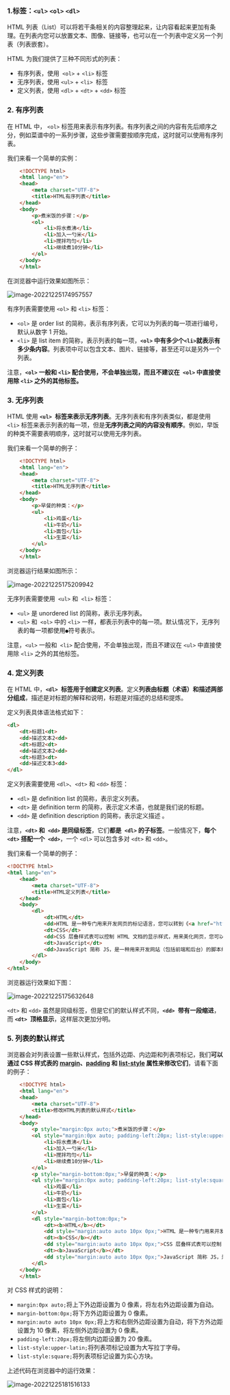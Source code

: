 ### 1.标签：`<ul>` `<ol>` `<dl>`

HTML 列表（List）可以将若干条相关的内容整理起来，让内容看起来更加有条理。在列表内您可以放置文本、图像、链接等，也可以在一个列表中定义另一个列表（列表嵌套）。

 HTML 为我们提供了三种不同形式的列表：

- 有序列表，使用` <ol>` + `<li>` 标签
- 无序列表，使用 `<ul>` + `<li> `标签
- 定义列表，使用 `<dl>` + `<dt>` + `<dd>` 标签

### 2. 有序列表

在 HTML 中， `<ol>` 标签用来表示有序列表。有序列表之间的内容有先后顺序之分，例如菜谱中的一系列步骤，这些步骤需要按顺序完成，这时就可以使用有序列表。

我们来看一个简单的实例：

```html
    <!DOCTYPE html>
    <html lang="en">
    <head>
        <meta charset="UTF-8">
        <title>HTML有序列表</title>
    </head>
    <body>
        <p>煮米饭的步骤：</p>
        <ol>
            <li>将水煮沸</li>
            <li>加入一勺米</li>
            <li>搅拌均匀</li>
            <li>继续煮10分钟</li>
        </ol>
    </body>
    </html>
```

在浏览器中运行效果如图所示：

![image-20221225174957557](12.HTML列表.assets/image-20221225174957557.png)

有序列表需要使用 `<ol>` 和 `<li>` 标签：

- `<ol>` 是 order list 的简称，表示有序列表，它可以为列表的每一项进行编号，默认从数字 1 开始。
- `<li>` 是 list item 的简称，表示列表的每一项，**`<ol>` 中有多少个` <li> `就表示有多少条内容**。列表项中可以包含文本、图片、链接等，甚至还可以是另外一个列表。


 注意，**`<ol>` 一般和 `<li>` 配合使用，不会单独出现，而且不建议在` <ol>` 中直接使用除 `<li>` 之外的其他标签。**

### 3. 无序列表

HTML 使用 **`<ul> `标签来表示无序列表**。无序列表和有序列表类似，都是使用 `<li>` 标签来表示列表的每一项，但是**无序列表之间的内容没有顺序**。例如，早饭的种类不需要表明顺序，这时就可以使用无序列表。

我们来看一个简单的例子：

```html
    <!DOCTYPE html>
    <html lang="en">
    <head>
        <meta charset="UTF-8">
        <title>HTML无序列表</title>
    </head>
    <body>
        <p>早餐的种类：</p>
        <ul>
            <li>鸡蛋</li>
            <li>牛奶</li>
            <li>面包</li>
            <li>生菜</li>
        </ul>
    </body>
    </html>
```

浏览器运行结果如图所示：

![image-20221225175209942](12.HTML列表.assets/image-20221225175209942.png)

无序列表需要使用` <ul>` 和` <li>` 标签：

- `<ul>` 是 unordered list 的简称，表示无序列表。
- `<ul>` 和` <ol>` 中的 `<li>` 一样，都表示列表中的每一项。默认情况下，无序列表的每一项都使用`●`符号表示。


 注意，`<ul>` 一般和` <li>` 配合使用，不会单独出现，而且不建议在 `<ul>` 中直接使用除 `<li>` 之外的其他标签。

### 4. 定义列表

在 HTML 中，**`<dl> `标签用于创建定义列表**。定义**列表由标题（术语）和描述两部分组成**，描述是对标题的解释和说明，标题是对描述的总结和提炼。

定义列表具体语法格式如下：

```html
<dl>
    <dt>标题1<dt>
    <dd>描述文本2<dd>
    <dt>标题2<dt>
    <dd>描述文本2<dd>
    <dt>标题3<dt>
    <dd>描述文本3<dd>
</dl>
```

定义列表需要使用 `<dl>`、`<dt>` 和 `<dd>` 标签：

- `<dl>` 是 definition list 的简称，表示定义列表。
- `<dt>` 是 definition term 的简称，表示定义术语，也就是我们说的标题。
- `<dd>` 是 definition description 的简称，表示定义描述 。

注意，**`<dt>` 和` <dd>` 是同级标签**，它们**都是` <dl>` 的子标签**。一般情况下，**每个  `<dt>` 搭配一个` <dd>`**，一个 `<dl>` 可以包含多对 `<dt>` 和 `<dd>`。

我们来看一个简单的例子：

```html
<!DOCTYPE html>
<html lang="en">
    <head>
        <meta charset="UTF-8">
        <title>HTML定义列表</title>
    </head>
    <body>
        <dl>
            <dt>HTML</dt>
            <dd>HTML 是一种专门用来开发网页的标记语言，您可以转到《<a href="http://c.biancheng.net/html/" target="_blank">HTML教程</a>》了解更多。</dd>
            <dt>CSS</dt>
            <dd>CSS 层叠样式表可以控制 HTML 文档的显示样式，用来美化网页，您可以转到《<a href="http://c.biancheng.net/css3/" target="_blank">CSS教程</a>》了解更多。</dd>
            <dt>JavaScript</dt>
            <dd>JavaScript 简称 JS，是一种用来开发网站（包括前端和后台）的脚本编程语言，您可以转到《<a href="http://c.biancheng.net/js/" target="_blank">JS教程</a>》了解更多。</dd>
        </dl>
    </body>
</html>
```

浏览器运行效果如下图：

![image-20221225175632648](12.HTML列表.assets/image-20221225175632648.png)

`<dt>` 和 `<dd>` 虽然是同级标签，但是它们的默认样式不同，**`<dd> `带有一段缩进**，而 **`<dt> `顶格显示**，这样层次更加分明。

### 5. 列表的默认样式

浏览器会对列表设置一些默认样式，包括外边距、内边距和列表项标记，我们**可以通过 CSS 样式表的 [margin](http://c.biancheng.net/css3/margin.html)、[padding](http://c.biancheng.net/css3/padding.html) 和 [list-style](http://c.biancheng.net/css3/list-style.html) 属性来修改它们**，请看下面的例子：

```html
    <!DOCTYPE html>
    <html lang="en">
    <head>
        <meta charset="UTF-8">
        <title>修改HTML列表的默认样式</title>
    </head>
    <body>
        <p style="margin:0px auto;">煮米饭的步骤：</p>
        <ol style="margin:0px auto; padding-left:20px; list-style:upper-latin;">
            <li>将水煮沸</li>
            <li>加入一勺米</li>
            <li>搅拌均匀</li>
            <li>继续煮10分钟</li>
        </ol>
        <p style="margin-bottom:0px;">早餐的种类：</p>
        <ul style="margin:0px auto; padding-left:20px; list-style:square;">
            <li>鸡蛋</li>
            <li>牛奶</li>
            <li>面包</li>
            <li>生菜</li>
        </ul>
        <dl style="margin-bottom:0px;">
            <dt><b>HTML</b></dt>
            <dd style="margin:auto auto 10px 0px;">HTML 是一种专门用来开发网页的标记语言。</dd>
            <dt><b>CSS</b></dt>
            <dd style="margin:auto auto 10px 0px;">CSS 层叠样式表可以控制 HTML 文档的显示样式，用来美化网页。</dd>
            <dt><b>JavaScript</b></dt>
            <dd style="margin:auto auto 10px 0px;">JavaScript 简称 JS，是一种用来开发网站（包括前端和后台）的脚本编程语言。</dd>
        </dl>
    </body>
    </html>
```

对 CSS 样式的说明：

- `margin:0px auto;`将上下外边距设置为 0 像素，将左右外边距设置为自动。
- `margin-bottom:0px;`将下方外边距设置为 0 像素。
- `margin:auto auto 10px 0px;`将上方和右侧外边距设置为自动，将下方外边距设置为 10 像素，将左侧外边距设置为 0 像素。
- `padding-left:20px;`将左侧内边距设置为 20 像素。
- `list-style:upper-latin;`将列表项标记设置为大写拉丁字母。
- `list-style:square;`将列表项标记设置为实心方块。

上述代码在浏览器中的运行效果：

![image-20221225181516133](12.HTML列表.assets/image-20221225181516133.png)